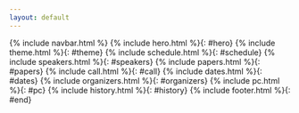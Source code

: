```yaml
---
layout: default
---
```


{% include navbar.html %}
{% include hero.html %}{: #hero}
{% include theme.html %}{: #theme}
{% include schedule.html %}{: #schedule}
{% include speakers.html %}{: #speakers}
{% include papers.html %}{: #papers}
{% include call.html %}{: #call}
{% include dates.html %}{: #dates}
{% include organizers.html %}{: #organizers}
{% include pc.html %}{: #pc}
{% include history.html %}{: #history}
{% include footer.html %}{: #end}
